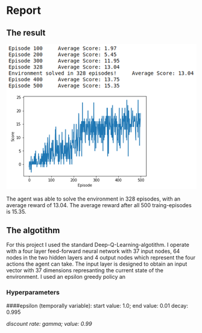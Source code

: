 # Report

## The result

![Plot of rewards](Navigation_Score.png)

The agent was able to solve the environment in 328 episodes, with an average reward of 13.04. The average reward after all 500 traing-episodes is 15.35.

## The algotithm

For this project I used the standard Deep-Q-Learning-algotithm. I operate with a four layer feed-forward neural network with 37 input nodes, 64 nodes in the two hidden layers and 4 output nodes which represent the four actions the agent can take. The input layer is designed to obtain an input vector with 37 dimensions represanting the current state of the environment. I used an epsilon greedy policy an

### Hyperparameters

####epsilon (temporally variable): 
start value: 1.0; 
end value: 0.01
decay: 0.995
  
  *discount rate: gamma; value: 0.99*
